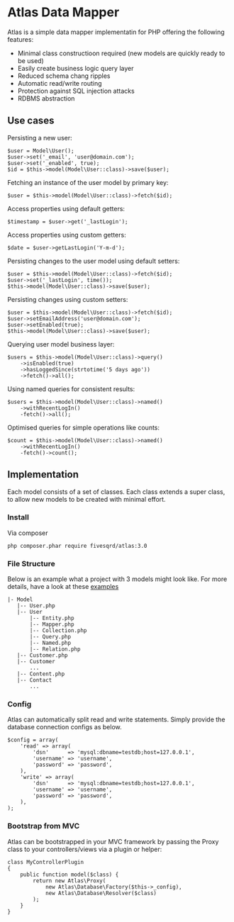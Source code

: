 # Atlas Data Mapper

Atlas is a simple data mapper implementatin for PHP offering the following features:
- Minimal class constructioon required (new models are quickly ready to be used)
- Easily create business logic query layer
- Reduced schema chang ripples
- Automatic read/write routing
- Protection against SQL injection attacks
- RDBMS abstraction

## Use cases ##
Persisting a new user:
```
$user = Model\User();
$user->set('_email', 'user@domain.com');
$user->set('_enabled', true);
$id = $this->model(Model\User::class)->save($user);
```

Fetching an instance of the user model by primary key:
```
$user = $this->model(Model\User::class)->fetch($id);
```

Access properties using default getters:
```
$timestamp = $user->get('_lastLogin');
```

Access properties using custom getters:
```
$date = $user->getLastLogin('Y-m-d');
```

Persisting changes to the user model using default setters:
```
$user = $this->model(Model\User::class)->fetch($id);
$user->set('_lastLogin', time());
$this->model(Model\User::class)->save($user);
```

Persisting changes using custom setters:
```
$user = $this->model(Model\User::class)->fetch($id);
$user->setEmailAddress('user@domain.com');
$user->setEnabled(true);
$this->model(Model\User::class)->save($user);
```

Querying user model business layer:
```
$users = $this->model(Model\User::class)->query()
    ->isEnabled(true)
    ->hasLoggedSince(strtotime('5 days ago'))
    ->fetch()->all();
```

Using named queries for consistent results:
```
$users = $this->model(Model\User::class)->named()
    ->withRecentLogIn()
    -fetch()->all();
```

Optimised queries for simple operations like counts:
```
$count = $this->model(Model\User::class)->named()
    ->withRecentLogIn()
    -fetch()->count();
```

## Implementation ##
Each model consists of a set of classes. Each class extends a super class, to allow
new models to be created with minimal effort. 

### Install ###
Via composer
``` 
php composer.phar require fivesqrd/atlas:3.0 
```

### File Structure ###
Below is an example what a project with 3 models might look like. For more details, have a look
at these [examples](https://github.com/christianjburger/Atlas/tree/master/examples/Application/)
```
|- Model
   |-- User.php
   |-- User
       |-- Entity.php
       |-- Mapper.php
       |-- Collection.php
       |-- Query.php
       |-- Named.php
       |-- Relation.php
   |-- Customer.php
   |-- Customer
       ...
   |-- Content.php
   |-- Contact
       ...
```

### Config ###
Atlas can automatically split read and write statements. Simply provide the database connection configs as below.
```
$config = array(
    'read' => array(
        'dsn'      => 'mysql:dbname=testdb;host=127.0.0.1',
        'username' => 'username',
        'password' => 'password',
    ),
    'write' => array(
        'dsn'      => 'mysql:dbname=testdb;host=127.0.0.1',
        'username' => 'username',
        'password' => 'password',
    ),
);
```

### Bootstrap from MVC ###
Atlas can be bootstrapped in your MVC framework by passing the Proxy class to your controllers/views via a plugin or helper:
```
class MyControllerPlugin
{
    public function model($class) {
        return new Atlas\Proxy(
            new Atlas\Database\Factory($this->_config),
            new Atlas\Database\Resolver($class)
        );
    }
}
```
